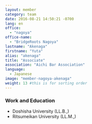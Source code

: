 ```yaml
---
layout: member
category: team
date: 2016-08-21 14:50:21 -0700
lang: en
office:
  - "nagoya"
office-name:
  - "BridgeRoots Nagoya"
lastname: "Akenaga"
firstname: "Yuta"
alias: "akenaga"
title: "Associate"
association: "Aichi Bar Association"
language:
  - Japanese
image: "member-nagoya-akenaga"
weight: 13 #this is for sorting order
---
```



### Work and Education
- Doshisha University (LL.B.,)
- Ritsumeikan University (LL.M.,)
